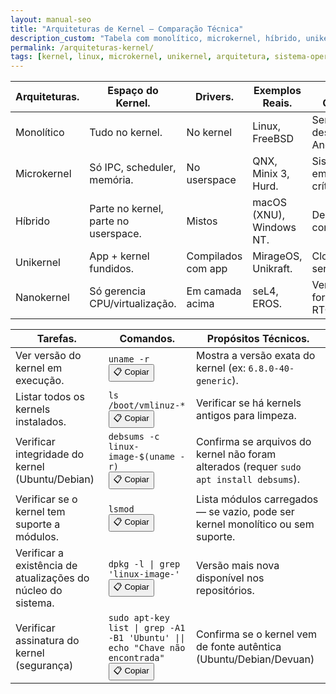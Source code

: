 ```yaml
---
layout: manual-seo
title: "Arquiteturas de Kernel — Comparação Técnica"
description_custom: "Tabela com monolítico, microkernel, híbrido, unikernel e nanokernel: onde rodam drivers, exemplos reais e uso prático."
permalink: /arquiteturas-kernel/
tags: [kernel, linux, microkernel, unikernel, arquitetura, sistema-operacional, evergreen]
---
```








<section>
  



<table class="evergreen-table">
  <thead>
    <tr>
      <th>Arquiteturas.</th>
      <th>Espaço do Kernel.</th>
      <th>Drivers.</th>
      <th>Exemplos Reais.</th>
      <th>Uso Comum.</th>
    </tr>
  </thead>
  <tbody>
    <tr>
      <td data-label="Arquitetura">Monolítico</td>
      <td data-label="Espaço do Kernel">Tudo no kernel.</td>
      <td data-label="Drivers">No kernel</td>
      <td data-label="Exemplos Reais">Linux, FreeBSD</td>
      <td data-label="Uso Comum">Servidores, desktops, Android</td>
    </tr>
    <tr>
      <td data-label="Arquitetura">Microkernel</td>
      <td data-label="Espaço do Kernel">Só IPC, scheduler, memória.</td>
      <td data-label="Drivers">No userspace</td>
      <td data-label="Exemplos Reais">QNX, Minix 3, Hurd.</td>
      <td data-label="Uso Comum">Sistemas embarcados, críticos</td>
    </tr>
    <tr>
      <td data-label="Arquitetura">Híbrido</td>
      <td data-label="Espaço do Kernel">Parte no kernel, parte no userspace.</td>
      <td data-label="Drivers">Mistos</td>
      <td data-label="Exemplos Reais">macOS (XNU), Windows NT.</td>
      <td data-label="Uso Comum">Desktops comerciais</td>
    </tr>
    <tr>
      <td data-label="Arquitetura">Unikernel</td>
      <td data-label="Espaço do Kernel">App + kernel fundidos.</td>
      <td data-label="Drivers">Compilados com app</td>
      <td data-label="Exemplos Reais">MirageOS, Unikraft.</td>
      <td data-label="Uso Comum">Cloud, serverless</td>
    </tr>
    <tr>
      <td data-label="Arquitetura">Nanokernel</td>
      <td data-label="Espaço do Kernel">Só gerencia CPU/virtualização.</td>
      <td data-label="Drivers">Em camada acima</td>
      <td data-label="Exemplos Reais">seL4, EROS.</td>
      <td data-label="Uso Comum">Verificação formal, RTOS</td>
    </tr>
  </tbody>
</table>


<table class="evergreen-table">
    <thead>
      <tr>
        <th>Tarefas.</th>
        <th>Comandos.</th>
        <th>Propósitos Técnicos.</th>
      </tr>
    </thead>
    <tbody>
      <tr>
        <td data-label="Tarefa">Ver versão do kernel em execução.</td>
        <td data-label="Comando"><code>uname -r</code><br><button class="copy-btn" data-command="uname -r">📋 Copiar</button></td>
        <td data-label="Propósito Técnico">Mostra a versão exata do kernel (ex: <code>6.8.0-40-generic</code>).</td>
      </tr>
      <tr>
        <td data-label="Tarefa">Listar todos os kernels instalados.</td>
        <td data-label="Comando"><code>ls /boot/vmlinuz-*</code><br><button class="copy-btn" data-command="ls /boot/vmlinuz-*">📋 Copiar</button></td>
        <td data-label="Propósito Técnico">Verificar se há kernels antigos para limpeza.</td>
      </tr>
      <tr>
        <td data-label="Tarefa">Verificar integridade do kernel (Ubuntu/Debian)</td>
        <td data-label="Comando"><code>debsums -c linux-image-$(uname -r)</code><br><button class="copy-btn" data-command="debsums -c linux-image-$(uname -r)">📋 Copiar</button></td>
        <td data-label="Propósito Técnico">Confirma se arquivos do kernel não foram alterados (requer <code>sudo apt install debsums</code>).</td>
      </tr>
      <tr>
        <td data-label="Tarefa">Verificar se o kernel tem suporte a módulos.</td>
        <td data-label="Comando"><code>lsmod</code><br><button class="copy-btn" data-command="lsmod">📋 Copiar</button></td>
        <td data-label="Propósito Técnico">Lista módulos carregados — se vazio, pode ser kernel monolítico ou sem suporte.</td>
      </tr>
      <tr>
        <td data-label="Tarefa">Verificar a existência de atualizações do núcleo do sistema.</td>
        <td data-label="Comando"><code>dpkg -l | grep 'linux-image-'</code><br><button class="copy-btn" data-command="dpkg -l | grep 'linux-image-'">📋 Copiar</button></td>
        <td data-label="Propósito Técnico">Versão mais nova disponível nos repositórios.</td>
      </tr>
      <tr>
        <td data-label="Tarefa">Verificar assinatura do kernel (segurança)</td>
        <td data-label="Comando"><code>sudo apt-key list | grep -A1 -B1 'Ubuntu' || echo "Chave não encontrada"</code><br><button class="copy-btn" data-command='sudo apt-key list | grep -A1 -B1 "Ubuntu" || echo "Chave não encontrada"'>📋 Copiar</button></td>
        <td data-label="Propósito Técnico">Confirma se o kernel vem de fonte autêntica (Ubuntu/Debian/Devuan)</td>
      </tr>
    </tbody>
  </table>



</section>




